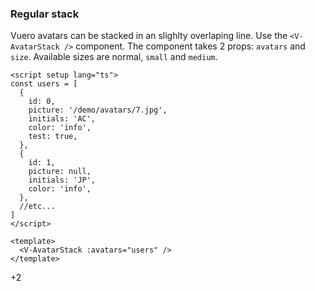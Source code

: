 ### Regular stack

Vuero avatars can be stacked in an slighlty overlaping line.
Use the `<V-AvatarStack />` component. The component takes 2 props:
`avatars` and `size`. Available sizes are normal, `small` and `medium`.

<!--code-->

```vue
<script setup lang="ts">
const users = [
  {
    id: 0,
    picture: '/demo/avatars/7.jpg',
    initials: 'AC',
    color: 'info',
    test: true,
  },
  {
    id: 1,
    picture: null,
    initials: 'JP',
    color: 'info',
  },
  //etc...
]
</script>

<template>
  <V-AvatarStack :avatars="users" />
</template>
```

<!--/code-->

<!--example-->
<div class="avatar-stack">
    <V-Avatar picture="/demo/avatars/7.jpg" />
    <V-Avatar initials="JO" color="info" />
    <V-Avatar picture="/demo/avatars/8.jpg" />
    <V-Avatar picture="/demo/avatars/5.jpg" />
    <V-Avatar initials="CP" color="success" />
    <V-Avatar picture="/demo/avatars/5.jpg" />
    <div class="v-avatar">
        <span class="avatar is-more">
            <span class="inner">
                <span>+2</span>
            </span>
        </span>
    </div>
</div>

<!--/example-->
